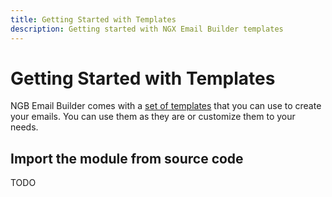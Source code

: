 ```yaml
---
title: Getting Started with Templates
description: Getting started with NGX Email Builder templates
---
```


# Getting Started with Templates

NGB Email Builder comes with a [set of templates](README.md) that you can use to create your emails. You can use them as they are or customize them to your needs.

## Import the module from source code

TODO
